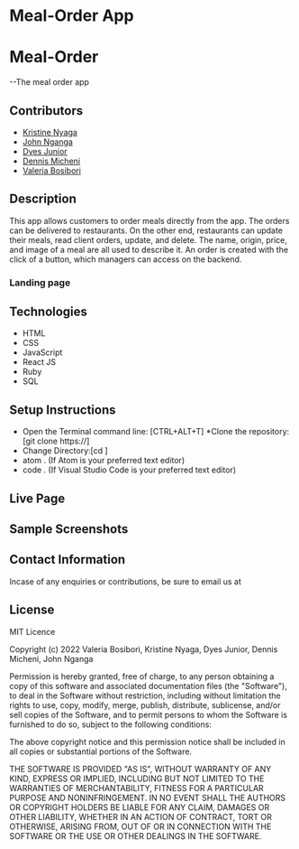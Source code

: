 # Meal-Order App

# Meal-Order 
--The meal order app 

## Contributors
* [Kristine Nyaga](https://github.com/kristinenyaga)
* [John Nganga](https://github.com/sean-code)
* [Dyes Junior](https://github.com/Dx901)
* [Dennis Micheni](https://github.com/D-Micheni)
* [Valeria Bosibori](https://github.com/codingvaleria)


## Description
This app allows customers to order meals directly from the app. The orders can be delivered to restaurants. On the other end, restaurants can update their meals, read client orders, update, and delete. The name, origin, price, and image of a meal are all used to describe it. An order is created with the click of a button, which managers can access on the backend.

### Landing page



## Technologies
* HTML 
* CSS
* JavaScript
* React JS
* Ruby
* SQL

## Setup Instructions
* Open the Terminal command line: [CTRL+ALT+T]
*Clone the repository: [git clone https://]
* Change Directory:[cd ]
* atom . (If Atom is your preferred text editor)
* code . (If Visual Studio Code is your preferred text editor)





## Live Page



## Sample Screenshots




## Contact Information
 Incase of any enquiries or contributions, be sure to email us at



 ## License
MIT Licence

Copyright (c) 2022  Valeria Bosibori, Kristine Nyaga, Dyes Junior, Dennis Micheni, John Nganga

Permission is hereby granted, free of charge, to any person obtaining a copy of this software and associated documentation files (the "Software"), to deal in the Software without restriction, including without limitation the rights to use, copy, modify, merge, publish, distribute, sublicense, and/or sell copies of the Software, and to permit persons to whom the Software is furnished to do so, subject to the following conditions:

The above copyright notice and this permission notice shall be included in all copies or substantial portions of the Software.

THE SOFTWARE IS PROVIDED "AS IS", WITHOUT WARRANTY OF ANY KIND, EXPRESS OR IMPLIED, INCLUDING BUT NOT LIMITED TO THE WARRANTIES OF MERCHANTABILITY, FITNESS FOR A PARTICULAR PURPOSE AND NONINFRINGEMENT. IN NO EVENT SHALL THE AUTHORS OR COPYRIGHT HOLDERS BE LIABLE FOR ANY CLAIM, DAMAGES OR OTHER LIABILITY, WHETHER IN AN ACTION OF CONTRACT, TORT OR OTHERWISE, ARISING FROM, OUT OF OR IN CONNECTION WITH THE SOFTWARE OR THE USE OR OTHER DEALINGS IN THE SOFTWARE.
